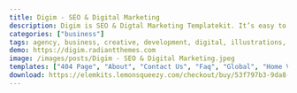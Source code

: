 ```yaml
---
title: Digim - SEO & Digital Marketing
description: Digim is SEO & Digtal Marketing Templatekit. It’s easy to use, seo friendly & responsive. There are 10 full page templates included within this Templatekit. You can use this kit for building SEO, Agency, SaaS, Startup, Technology, Software, Agency & Digital Agency related sites. No need to use any other subscription service or Elementor Pro.
categories: ["business"]
tags: agency, business, creative, development, digital, illustrations, marketing, saas, search engine optimization, seo, services
demo: https://digim.radiantthemes.com
image: /images/posts/Digim - SEO & Digital Marketing.jpeg
templates: ["404 Page", "About", "Contact Us", "Faq", "Global", "Home Version One", "Home Version Three", "Home Version Two", "How It Works", "Our Process", "Pricing", "Team"]
download: https://elemkits.lemonsqueezy.com/checkout/buy/53f797b3-9da8-4cc8-a61e-909715b00475
---
```

